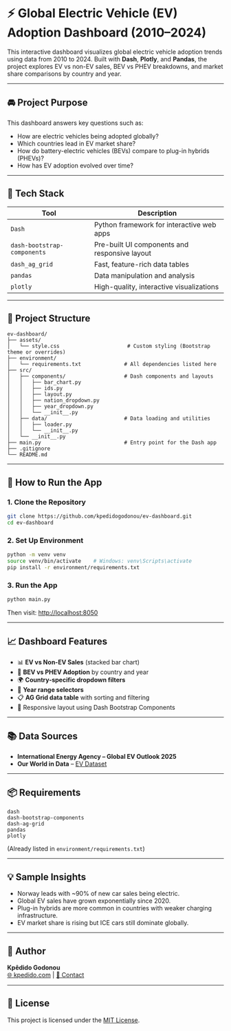 # ⚡ Global Electric Vehicle (EV) Adoption Dashboard (2010–2024)

This interactive dashboard visualizes global electric vehicle adoption trends using data from 2010 to 2024. Built with **Dash**, **Plotly**, and **Pandas**, the project explores EV vs non-EV sales, BEV vs PHEV breakdowns, and market share comparisons by country and year.

---

## 🚘 Project Purpose

This dashboard answers key questions such as:

- How are electric vehicles being adopted globally?
- Which countries lead in EV market share?
- How do battery-electric vehicles (BEVs) compare to plug-in hybrids (PHEVs)?
- How has EV adoption evolved over time?

---

## 🧱 Tech Stack

| Tool | Description |
|------|-------------|
| `Dash` | Python framework for interactive web apps |
| `dash-bootstrap-components` | Pre-built UI components and responsive layout |
| `dash_ag_grid` | Fast, feature-rich data tables |
| `pandas` | Data manipulation and analysis |
| `plotly` | High-quality, interactive visualizations |

---

## 📁 Project Structure

```
ev-dashboard/
├── assets/
│   └── style.css                      # Custom styling (Bootstrap theme or overrides)
├── environment/
│   └── requirements.txt              # All dependencies listed here
├── src/
│   ├── components/                   # Dash components and layouts
│   │   ├── bar_chart.py
│   │   ├── ids.py
│   │   ├── layout.py
│   │   ├── nation_dropdown.py
│   │   ├── year_dropdown.py
│   │   └── __init__.py
│   ├── data/                         # Data loading and utilities
│   │   ├── loader.py
│   │   └── __init__.py
│   └── __init__.py
├── main.py                           # Entry point for the Dash app
├── .gitignore
└── README.md
```

---

## 🚀 How to Run the App

### 1. Clone the Repository
```bash
git clone https://github.com/kpedidogodonou/ev-dashboard.git
cd ev-dashboard
```

### 2. Set Up Environment
```bash
python -m venv venv
source venv/bin/activate    # Windows: venv\Scripts\activate
pip install -r environment/requirements.txt
```

### 3. Run the App
```bash
python main.py
```

Then visit: [http://localhost:8050](http://localhost:8050)

---

## 📈 Dashboard Features

- 📊 **EV vs Non-EV Sales** (stacked bar chart)
- 🔌 **BEV vs PHEV Adoption** by country and year
- 🌍 **Country-specific dropdown filters**
- 📅 **Year range selectors**
- 📋 **AG Grid data table** with sorting and filtering
- 📱 Responsive layout using Dash Bootstrap Components

---

## 📚 Data Sources

- **International Energy Agency – Global EV Outlook 2025**
- **Our World in Data** – [EV Dataset](https://ourworldindata.org/energy)

---

## 📦 Requirements

```
dash
dash-bootstrap-components
dash-ag-grid
pandas
plotly
```

(Already listed in `environment/requirements.txt`)

---

## 💡 Sample Insights

- Norway leads with ~90% of new car sales being electric.
- Global EV sales have grown exponentially since 2020.
- Plug-in hybrids are more common in countries with weaker charging infrastructure.
- EV market share is rising but ICE cars still dominate globally.

---

## 👤 Author

**Kpêdido Godonou**  
[🌐 kpedido.com](https://kpedido.com) | [📧 Contact](mailto:kpedido.godonou@gmail.com)

---

## 📄 License

This project is licensed under the [MIT License](LICENSE).